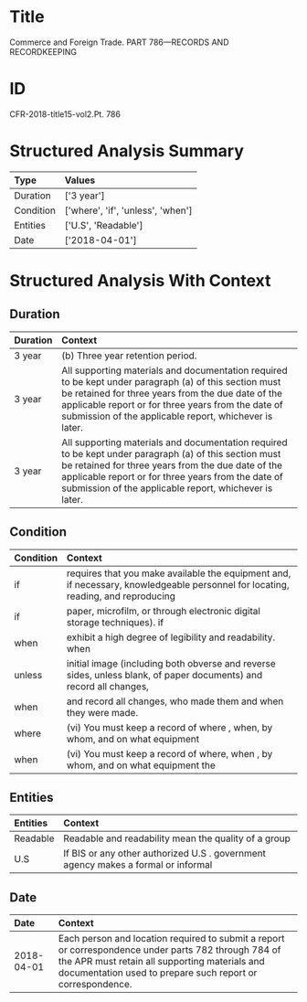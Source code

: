 # Title

 Commerce and Foreign Trade. PART 786—RECORDS AND RECORDKEEPING


# ID

 CFR-2018-title15-vol2.Pt. 786


# Structured Analysis Summary

| Type      | Values                            |
|:----------|:----------------------------------|
| Duration  | ['3 year']                        |
| Condition | ['where', 'if', 'unless', 'when'] |
| Entities  | ['U.S', 'Readable']               |
| Date      | ['2018-04-01']                    |


# Structured Analysis With Context

 


## Duration

| Duration   | Context                                                                                                                                                                                                                                                                     |
|:-----------|:----------------------------------------------------------------------------------------------------------------------------------------------------------------------------------------------------------------------------------------------------------------------------|
| 3 year     | (b) Three year retention period.                                                                                                                                                                                                                                            |
| 3 year     | All supporting materials and documentation required to be kept under paragraph (a) of this section must be retained for three years from the due date of the applicable report or for three years from the date of submission of the applicable report, whichever is later. |
| 3 year     | All supporting materials and documentation required to be kept under paragraph (a) of this section must be retained for three years from the due date of the applicable report or for three years from the date of submission of the applicable report, whichever is later. |


## Condition

| Condition   | Context                                                                                                                          |
|:------------|:---------------------------------------------------------------------------------------------------------------------------------|
| if          | requires that you make available the equipment and, if necessary, knowledgeable personnel for locating, reading, and reproducing |
| if          | paper, microfilm, or through electronic digital storage techniques). if                                                          |
| when        | exhibit a high degree of legibility and readability. when                                                                        |
| unless      | initial image (including both obverse and reverse sides, unless blank, of paper documents) and record all changes,               |
| when        | and record all changes, who made them and when  they were made.                                                                  |
| where       | (vi) You must keep a record of  where , when, by whom, and on what equipment                                                     |
| when        | (vi) You must keep a record of where,  when , by whom, and on what equipment the                                                 |


## Entities

| Entities   | Context                                                                            |
|:-----------|:-----------------------------------------------------------------------------------|
| Readable   | Readable and readability mean the quality of a group                               |
| U.S        | If BIS or any other authorized  U.S . government agency makes a formal or informal |


## Date

| Date       | Context                                                                                                                                                                                                             |
|:-----------|:--------------------------------------------------------------------------------------------------------------------------------------------------------------------------------------------------------------------|
| 2018-04-01 | Each person and location required to submit a report or correspondence under parts 782 through 784 of the APR must retain all supporting materials and documentation used to prepare such report or correspondence. |


